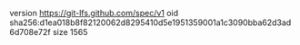 version https://git-lfs.github.com/spec/v1
oid sha256:d1ea018b8f82120062d8295410d5e1951359001a1c3090bba62d3ad6d708e72f
size 1565
